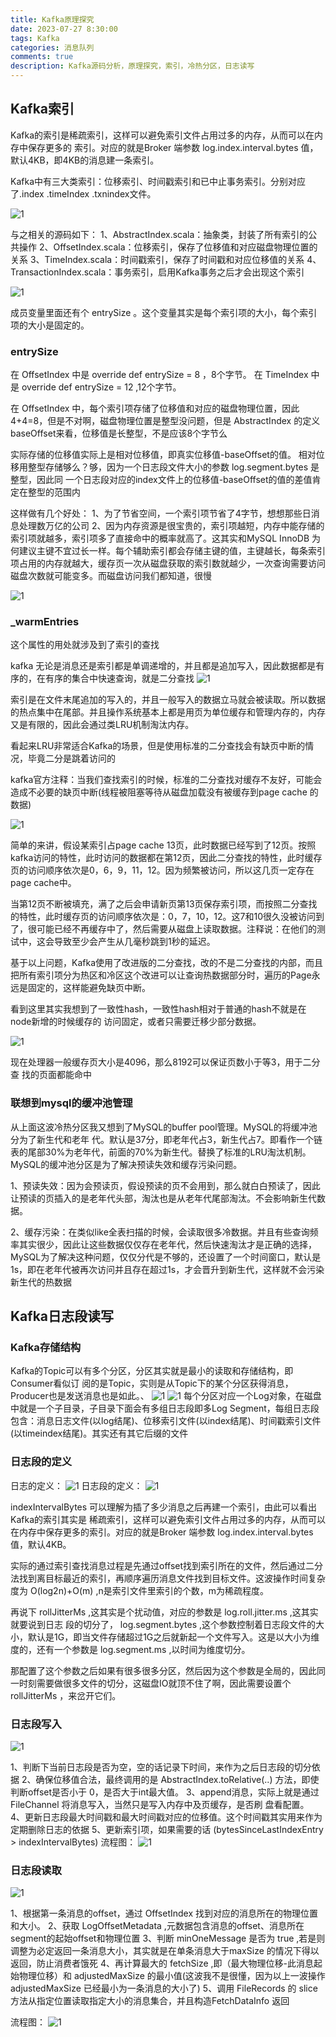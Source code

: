 ```yaml
---
title: Kafka原理探究
date: 2023-07-27 8:30:00
tags: Kafka
categories: 消息队列
comments: true
description: Kafka源码分析，原理探究，索引，冷热分区，日志读写
---
```


## Kafka索引

Kafka的索引是稀疏索引，这样可以避免索引文件占用过多的内存，从而可以在内存中保存更多的
索引。对应的就是Broker 端参数 log.index.interval.bytes 值，默认4KB，即4KB的消息建一条索引。

Kafka中有三大类索引：位移索引、时间戳索引和已中止事务索引。分别对应了.index  .timeIndex
.txnindex文件。

![1](1.jpg)

与之相关的源码如下：
1、AbstractIndex.scala：抽象类，封装了所有索引的公共操作
2、OffsetIndex.scala：位移索引，保存了位移值和对应磁盘物理位置的关系
3、TimeIndex.scala：时间戳索引，保存了时间戳和对应位移值的关系
4、TransactionIndex.scala：事务索引，启用Kafka事务之后才会出现这个索引

![1](2.jpg)

成员变量里面还有个 entrySize 。这个变量其实是每个索引项的大小，每个索引项的大小是固定的。
### entrySize
在 OffsetIndex 中是 override def entrySize = 8 ，8个字节。
在 TimeIndex 中是 override def entrySize = 12 ,12个字节。

在 OffsetIndex 中，每个索引项存储了位移值和对应的磁盘物理位置，因此4+4=8，但是不对啊，磁盘物理位置是整型没问题，但是 AbstractIndex 的定义baseOffset来看，位移值是长整型，不是应该8个字节么

实际存储的位移值实际上是相对位移值，即真实位移值-baseOffset的值。
相对位移用整型存储够么？够，因为一个日志段文件大小的参数 log.segment.bytes 是整型，因此同
一个日志段对应的index文件上的位移值-baseOffset的值的差值肯定在整型的范围内

这样做有几个好处：
1、为了节省空间，一个索引项节省了4字节，想想那些日消息处理数万亿的公司
2、因为内存资源是很宝贵的，索引项越短，内存中能存储的索引项就越多，索引项多了直接命中的概率就高了。这其实和MySQL InnoDB 为何建议主键不宜过长一样。每个辅助索引都会存储主键的值，主键越长，每条索引项占用的内存就越大，缓存页一次从磁盘获取的索引数就越少，一次查询需要访问磁盘次数就可能变多。而磁盘访问我们都知道，很慢

![1](3.jpg)

### _warmEntries

这个属性的用处就涉及到了索引的查找

kafka 无论是消息还是索引都是单调递增的，并且都是追加写入，因此数据都是有序的，在有序的集合中快速查询，就是二分查找
![1](4.jpg)

索引是在文件末尾追加的写入的，并且一般写入的数据立马就会被读取。所以数据的热点集中在尾部。并且操作系统基本上都是用页为单位缓存和管理内存的，内存又是有限的，因此会通过类LRU机制淘汰内存。

看起来LRU非常适合Kafka的场景，但是使用标准的二分查找会有缺页中断的情况，毕竟二分是跳着访问的

kafka官方注释：当我们查找索引的时候，标准的二分查找对缓存不友好，可能会造成不必要的缺页中断(线程被阻塞等待从磁盘加载没有被缓存到page cache 的数据)

![1](5.jpg)

简单的来讲，假设某索引占page cache 13页，此时数据已经写到了12页。按照kafka访问的特性，此时访问的数据都在第12页，因此二分查找的特性，此时缓存页的访问顺序依次是0，6，9，11，12。因为频繁被访问，所以这几页一定存在page cache中。

当第12页不断被填充，满了之后会申请新页第13页保存索引项，而按照二分查找的特性，此时缓存页的访问顺序依次是：0，7，10，12。这7和10很久没被访问到了，很可能已经不再缓存中了，然后需要从磁盘上读取数据。注释说：在他们的测试中，这会导致至少会产生从几毫秒跳到1秒的延迟。

基于以上问题，Kafka使用了改进版的二分查找，改的不是二分查找的内部，而且把所有索引项分为热区和冷区这个改进可以让查询热数据部分时，遍历的Page永远是固定的，这样能避免缺页中断。

看到这里其实我想到了一致性hash，一致性hash相对于普通的hash不就是在node新增的时候缓存的
访问固定，或者只需要迁移少部分数据。

![1](6.jpg)

现在处理器一般缓存页大小是4096，那么8192可以保证页数小于等3，用于二分查
找的页面都能命中

### 联想到mysql的缓冲池管理

从上面这波冷热分区我又想到了MySQL的buffer pool管理。MySQL的将缓冲池分为了新生代和老年
代。默认是37分，即老年代占3，新生代占7。即看作一个链表的尾部30%为老年代，前面的70%为新生代。替换了标准的LRU淘汰机制。
MySQL的缓冲池分区是为了解决预读失效和缓存污染问题。

1、预读失效：因为会预读页，假设预读的页不会用到，那么就白白预读了，因此让预读的页插入的是老年代头部，淘汰也是从老年代尾部淘汰。不会影响新生代数据。

2、缓存污染：在类似like全表扫描的时候，会读取很多冷数据。并且有些查询频率其实很少，因此让这些数据仅仅存在老年代，然后快速淘汰才是正确的选择，MySQL为了解决这种问题，仅仅分代是不够的，还设置了一个时间窗口，默认是1s，即在老年代被再次访问并且存在超过1s，才会晋升到新生代，这样就不会污染新生代的热数据

## Kafka日志段读写

### Kafka存储结构

Kafka的Topic可以有多个分区，分区其实就是最小的读取和存储结构，即Consumer看似订
阅的是Topic，实则是从Topic下的某个分区获得消息，Producer也是发送消息也是如此。、
![1](7.jpg)
![1](8.jpg)
每个分区对应一个Log对象，在磁盘中就是一个子目录，子目录下面会有多组日志段即多Log
Segment，每组日志段包含：消息日志文件(以log结尾)、位移索引文件(以index结尾)、时间戳索引文件(以timeindex结尾)。其实还有其它后缀的文件

### 日志段的定义
日志的定义：
![1](9.jpg)
日志段的定义：
![1](10.jpg)

indexIntervalBytes 可以理解为插了多少消息之后再建一个索引，由此可以看出Kafka的索引其实是
稀疏索引，这样可以避免索引文件占用过多的内存，从而可以在内存中保存更多的索引。对应的就是Broker 端参数 log.index.interval.bytes 值，默认4KB。

实际的通过索引查找消息过程是先通过offset找到索引所在的文件，然后通过二分法找到离目标最近的索引，再顺序遍历消息文件找到目标文件。这波操作时间复杂度为 O(log2n)+O(m) ,n是索引文件里索引的个数，m为稀疏程度。

再说下 rollJitterMs ,这其实是个扰动值，对应的参数是 log.roll.jitter.ms ,这其实就要说到日志
段的切分了， log.segment.bytes ,这个参数控制着日志段文件的大小，默认是1G，即当文件存储超过1G之后就新起一个文件写入。这是以大小为维度的，还有一个参数是 log.segment.ms ,以时间为维度切分。

那配置了这个参数之后如果有很多很多分区，然后因为这个参数是全局的，因此同一时刻需要做很多文件的切分，这磁盘IO就顶不住了啊，因此需要设置个 rollJitterMs ，来岔开它们。

### 日志段写入
![1](11.jpg)

1、判断下当前日志段是否为空，空的话记录下时间，来作为之后日志段的切分依据
2、确保位移值合法，最终调用的是 AbstractIndex.toRelative(..) 方法，即使判断offset是否小于
0，是否大于int最大值。
3、append消息，实际上就是通过 FileChannel 将消息写入，当然只是写入内存中及页缓存，是否刷
盘看配置。
4、更新日志段最大时间戳和最大时间戳对应的位移值。这个时间戳其实用来作为定期删除日志的依据
5、更新索引项，如果需要的话 (bytesSinceLastIndexEntry > indexIntervalBytes)
流程图：
![1](12.jpg)

### 日志段读取

![1](13.jpg)

1、根据第一条消息的offset，通过 OffsetIndex 找到对应的消息所在的物理位置和大小。
2、获取 LogOffsetMetadata ,元数据包含消息的offset、消息所在segment的起始offset和物理位置
3、判断 minOneMessage 是否为 true ,若是则调整为必定返回一条消息大小，其实就是在单条消息大于maxSize 的情况下得以返回，防止消费者饿死
4、再计算最大的 fetchSize ,即（最大物理位移-此消息起始物理位移）和 adjustedMaxSize 的最小值(这波我不是很懂，因为以上一波操作 adjustedMaxSize 已经最小为一条消息的大小了)
5、调用 FileRecords 的 slice 方法从指定位置读取指定大小的消息集合，并且构造FetchDataInfo 返回

流程图：
![1](14.jpg)